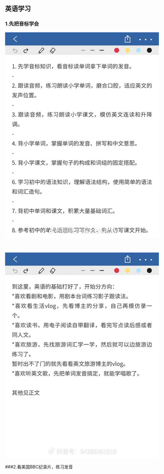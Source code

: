 ## 英语学习

### 1.先把音标学会

![clip_image002.jpg](https://raw.githubusercontent.com/protonlml/blogimages/master/imgs/202411232123041.jpg)

﻿



![clip_image004.jpg](https://raw.githubusercontent.com/protonlml/blogimages/master/imgs/202411232124103.jpg)

###2.看美国BBC纪录片，练习发音